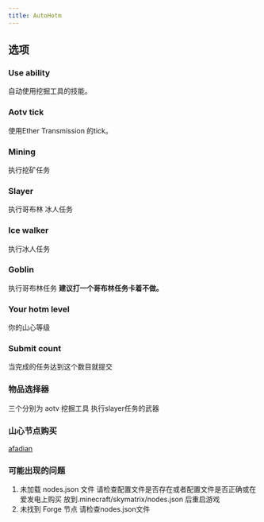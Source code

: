 ```yaml
---
title: AutoHotm
---
```


## 选项
### Use ability
自动使用挖掘工具的技能。
### Aotv tick
使用Ether Transmission 的tick。
### Mining
执行挖矿任务
### Slayer
执行哥布林 冰人任务
### Ice walker
执行冰人任务
### Goblin
执行哥布林任务  **建议打一个哥布林任务卡着不做。**
### Your hotm level
你的山心等级
### Submit count
当完成的任务达到这个数目就提交
### 物品选择器
三个分别为 aotv 挖掘工具 执行slayer任务的武器

### 山心节点购买 
[afadian](https://afdian.net/item/9f7ae534d3c611ee9e2552540025c377)

### 可能出现的问题

1. 未加载 nodes.json 文件 请检查配置文件是否存在或者配置文件是否正确或在爱发电上购买 放到.minecraft/skymatrix/nodes.json 后重启游戏
2. 未找到 Forge 节点 请检查nodes.json文件


